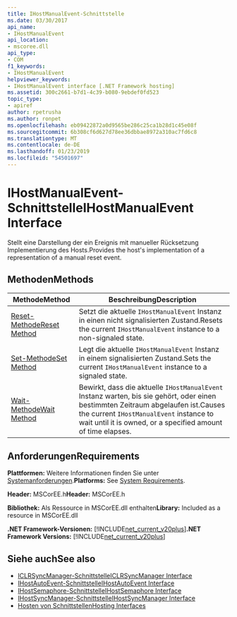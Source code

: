 ```yaml
---
title: IHostManualEvent-Schnittstelle
ms.date: 03/30/2017
api_name:
- IHostManualEvent
api_location:
- mscoree.dll
api_type:
- COM
f1_keywords:
- IHostManualEvent
helpviewer_keywords:
- IHostManualEvent interface [.NET Framework hosting]
ms.assetid: 300c2661-b7d1-4c39-b080-9ebdef0fd523
topic_type:
- apiref
author: rpetrusha
ms.author: ronpet
ms.openlocfilehash: eb09422872a0d9565be286c25ca1b28d1c45e08f
ms.sourcegitcommit: 6b308cf6d627d78ee36dbbae8972a310ac7fd6c8
ms.translationtype: MT
ms.contentlocale: de-DE
ms.lasthandoff: 01/23/2019
ms.locfileid: "54501697"
---
```

# <a name="ihostmanualevent-interface"></a><span data-ttu-id="91097-102">IHostManualEvent-Schnittstelle</span><span class="sxs-lookup"><span data-stu-id="91097-102">IHostManualEvent Interface</span></span>
<span data-ttu-id="91097-103">Stellt eine Darstellung der ein Ereignis mit manueller Rücksetzung Implementierung des Hosts.</span><span class="sxs-lookup"><span data-stu-id="91097-103">Provides the host's implementation of a representation of a manual reset event.</span></span>  
  
## <a name="methods"></a><span data-ttu-id="91097-104">Methoden</span><span class="sxs-lookup"><span data-stu-id="91097-104">Methods</span></span>  
  
|<span data-ttu-id="91097-105">Methode</span><span class="sxs-lookup"><span data-stu-id="91097-105">Method</span></span>|<span data-ttu-id="91097-106">Beschreibung</span><span class="sxs-lookup"><span data-stu-id="91097-106">Description</span></span>|  
|------------|-----------------|  
|[<span data-ttu-id="91097-107">Reset-Methode</span><span class="sxs-lookup"><span data-stu-id="91097-107">Reset Method</span></span>](../../../../docs/framework/unmanaged-api/hosting/ihostmanualevent-reset-method.md)|<span data-ttu-id="91097-108">Setzt die aktuelle `IHostManualEvent` Instanz in einen nicht signalisierten Zustand.</span><span class="sxs-lookup"><span data-stu-id="91097-108">Resets the current `IHostManualEvent` instance to a non-signaled state.</span></span>|  
|[<span data-ttu-id="91097-109">Set-Methode</span><span class="sxs-lookup"><span data-stu-id="91097-109">Set Method</span></span>](../../../../docs/framework/unmanaged-api/hosting/ihostmanualevent-set-method.md)|<span data-ttu-id="91097-110">Legt die aktuelle `IHostManualEvent` Instanz in einem signalisierten Zustand.</span><span class="sxs-lookup"><span data-stu-id="91097-110">Sets the current `IHostManualEvent` instance to a signaled state.</span></span>|  
|[<span data-ttu-id="91097-111">Wait-Methode</span><span class="sxs-lookup"><span data-stu-id="91097-111">Wait Method</span></span>](../../../../docs/framework/unmanaged-api/hosting/ihostmanualevent-wait-method.md)|<span data-ttu-id="91097-112">Bewirkt, dass die aktuelle `IHostManualEvent` Instanz warten, bis sie gehört, oder einen bestimmten Zeitraum abgelaufen ist.</span><span class="sxs-lookup"><span data-stu-id="91097-112">Causes the current `IHostManualEvent` instance to wait until it is owned, or a specified amount of time elapses.</span></span>|  
  
## <a name="requirements"></a><span data-ttu-id="91097-113">Anforderungen</span><span class="sxs-lookup"><span data-stu-id="91097-113">Requirements</span></span>  
 <span data-ttu-id="91097-114">**Plattformen:** Weitere Informationen finden Sie unter [Systemanforderungen](../../../../docs/framework/get-started/system-requirements.md).</span><span class="sxs-lookup"><span data-stu-id="91097-114">**Platforms:** See [System Requirements](../../../../docs/framework/get-started/system-requirements.md).</span></span>  
  
 <span data-ttu-id="91097-115">**Header:** MSCorEE.h</span><span class="sxs-lookup"><span data-stu-id="91097-115">**Header:** MSCorEE.h</span></span>  
  
 <span data-ttu-id="91097-116">**Bibliothek:** Als Ressource in MSCorEE.dll enthalten</span><span class="sxs-lookup"><span data-stu-id="91097-116">**Library:** Included as a resource in MSCorEE.dll</span></span>  
  
 <span data-ttu-id="91097-117">**.NET Framework-Versionen:** [!INCLUDE[net_current_v20plus](../../../../includes/net-current-v20plus-md.md)]</span><span class="sxs-lookup"><span data-stu-id="91097-117">**.NET Framework Versions:** [!INCLUDE[net_current_v20plus](../../../../includes/net-current-v20plus-md.md)]</span></span>  
  
## <a name="see-also"></a><span data-ttu-id="91097-118">Siehe auch</span><span class="sxs-lookup"><span data-stu-id="91097-118">See also</span></span>
- [<span data-ttu-id="91097-119">ICLRSyncManager-Schnittstelle</span><span class="sxs-lookup"><span data-stu-id="91097-119">ICLRSyncManager Interface</span></span>](../../../../docs/framework/unmanaged-api/hosting/iclrsyncmanager-interface.md)
- [<span data-ttu-id="91097-120">IHostAutoEvent-Schnittstelle</span><span class="sxs-lookup"><span data-stu-id="91097-120">IHostAutoEvent Interface</span></span>](../../../../docs/framework/unmanaged-api/hosting/ihostautoevent-interface.md)
- [<span data-ttu-id="91097-121">IHostSemaphore-Schnittstelle</span><span class="sxs-lookup"><span data-stu-id="91097-121">IHostSemaphore Interface</span></span>](../../../../docs/framework/unmanaged-api/hosting/ihostsemaphore-interface.md)
- [<span data-ttu-id="91097-122">IHostSyncManager-Schnittstelle</span><span class="sxs-lookup"><span data-stu-id="91097-122">IHostSyncManager Interface</span></span>](../../../../docs/framework/unmanaged-api/hosting/ihostsyncmanager-interface.md)
- [<span data-ttu-id="91097-123">Hosten von Schnittstellen</span><span class="sxs-lookup"><span data-stu-id="91097-123">Hosting Interfaces</span></span>](../../../../docs/framework/unmanaged-api/hosting/hosting-interfaces.md)
